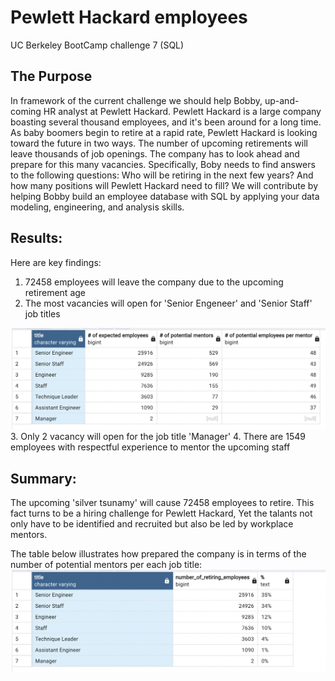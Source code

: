 # Pewlett Hackard employees
UC Berkeley BootCamp challenge 7 (SQL)

## The Purpose
In framework of the current challenge we should help Bobby, up-and-coming HR analyst at Pewlett Hackard.
Pewlett Hackard is a large company boasting several thousand employees, and it's been around for a long time. As baby boomers begin to retire at a rapid rate, Pewlett Hackard is looking toward the future in two ways. 
The number of upcoming retirements will leave thousands of job openings. The company has to look ahead and prepare for this many vacancies. Specifically, Boby needs to find answers to the following questions: Who will be retiring in the next few years? And how many positions will Pewlett Hackard need to fill?
We will contribute by helping Bobby build an employee database with SQL by applying your data modeling, engineering, and analysis skills.

## Results: 

Here are key findings:
1. 72458 employees will leave the company due to the upcoming retirement age
2. The most vacancies will open for 'Senior Engeneer' and 'Senior Staff' job titles
<img src="https://github.com/ArmineKhanan/Pewlett_Hackard_employees/blob/main/Are%20there%20enough%20qualified%20employees.png" width="800" />
3. Only 2 vacancy will open for the job title 'Manager'
4. There are 1549 employees with respectful experience to mentor the upcoming staff

## Summary: 

The upcoming 'silver tsunamy' will cause 72458 employees to retire. This fact turns to be a hiring challenge for Pewlett Hackard, Yet the talants not only have to be identified and recruited but also be led by workplace mentors.

The table below illustrates how prepared the company is in terms of the number of potential mentors per each job title:
<img src="https://github.com/ArmineKhanan/Pewlett_Hackard_employees/blob/main/How%20many%20roles%20will%20need%20to%20be%20filled.png" width="800" />


